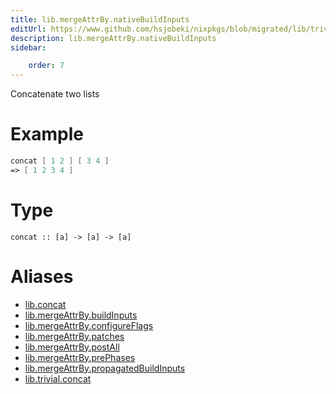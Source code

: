 ```yaml
---
title: lib.mergeAttrBy.nativeBuildInputs
editUrl: https://www.github.com/hsjobeki/nixpkgs/blob/migrated/lib/trivial.nix#L111C12
description: lib.mergeAttrBy.nativeBuildInputs
sidebar:

    order: 7
---
```


Concatenate two lists

# Example

```nix
concat [ 1 2 ] [ 3 4 ]
=> [ 1 2 3 4 ]
```

# Type

```
concat :: [a] -> [a] -> [a]
```


# Aliases

- [lib.concat](/nix-doc-comments/reference/lib/lib-concat)
- [lib.mergeAttrBy.buildInputs](/nix-doc-comments/reference/lib/mergeattrby/lib-mergeattrby-buildinputs)
- [lib.mergeAttrBy.configureFlags](/nix-doc-comments/reference/lib/mergeattrby/lib-mergeattrby-configureflags)
- [lib.mergeAttrBy.patches](/nix-doc-comments/reference/lib/mergeattrby/lib-mergeattrby-patches)
- [lib.mergeAttrBy.postAll](/nix-doc-comments/reference/lib/mergeattrby/lib-mergeattrby-postall)
- [lib.mergeAttrBy.prePhases](/nix-doc-comments/reference/lib/mergeattrby/lib-mergeattrby-prephases)
- [lib.mergeAttrBy.propagatedBuildInputs](/nix-doc-comments/reference/lib/mergeattrby/lib-mergeattrby-propagatedbuildinputs)
- [lib.trivial.concat](/nix-doc-comments/reference/lib/trivial/lib-trivial-concat)


